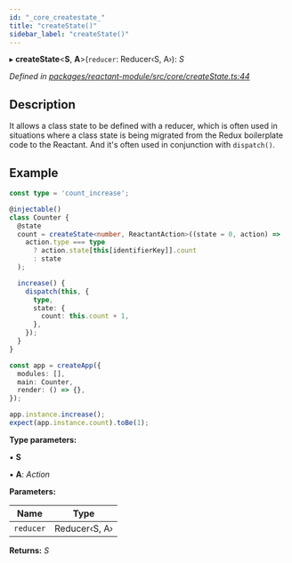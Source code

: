 ```yaml
---
id: "_core_createstate_"
title: "createState()"
sidebar_label: "createState()"
---
```


▸ **createState**<**S**, **A**>(`reducer`: Reducer‹S, A›): *S*

*Defined in [packages/reactant-module/src/core/createState.ts:44](https://github.com/unadlib/reactant/blob/f1370319/packages/reactant-module/src/core/createState.ts#L44)*

## Description

It allows a class state to be defined with a reducer,
which is often used in situations where a class state is being migrated from the Redux boilerplate code to the Reactant.
And it's often used in conjunction with `dispatch()`.

## Example

```ts
const type = 'count_increase';

@injectable()
class Counter {
  @state
  count = createState<number, ReactantAction>((state = 0, action) =>
    action.type === type
      ? action.state[this[identifierKey]].count
      : state
  );

  increase() {
    dispatch(this, {
      type,
      state: {
        count: this.count + 1,
      },
    });
  }
}

const app = createApp({
  modules: [],
  main: Counter,
  render: () => {},
});

app.instance.increase();
expect(app.instance.count).toBe(1);
```

**Type parameters:**

▪ **S**

▪ **A**: *Action*

**Parameters:**

Name | Type |
------ | ------ |
`reducer` | Reducer‹S, A› |

**Returns:** *S*
